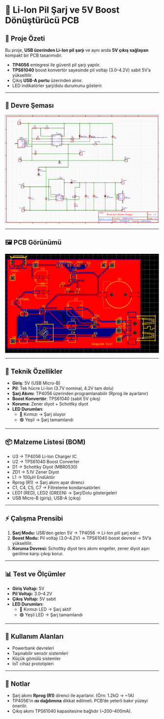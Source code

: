 # 🔋 Li-Ion Pil Şarj ve 5V Boost Dönüştürücü PCB

## 📌 Proje Özeti
Bu proje, **USB üzerinden Li-Ion pil şarjı** ve aynı anda **5V çıkış sağlayan** kompakt bir PCB tasarımıdır.  
- **TP4056** entegresi ile güvenli pil şarjı yapılır.  
- **TPS61040** boost konvertör sayesinde pil voltajı (3.0–4.2V) sabit 5V’a yükseltilir.  
- Çıkış **USB-A portu** üzerinden alınır.  
- LED indikatörler şarj/dolu durumunu gösterir.  

---

## 📐 Devre Şeması
![Schematic](images/schematic.png)

---

## 🖼️ PCB Görünümü
![PCB Layout](images/pcb.png)

---

## 🔧 Teknik Özellikler
- **Giriş**: 5V (USB Micro-B)  
- **Pil**: Tek hücre Li-Ion (3.7V nominal, 4.2V tam dolu)  
- **Şarj Akımı**: TP4056 üzerinden programlanabilir (Rprog ile ayarlanır)  
- **Boost Konvertör**: TPS61040 (sabit 5V çıkış)  
- **Koruma**: Zener diyot + Schottky diyot  
- **LED Durumları**:  
  - 🔴 Kırmızı → Şarj oluyor  
  - 🟢 Yeşil → Şarj tamamlandı  

---

## 📦 Malzeme Listesi (BOM)
- U3 → TP4056 Li-Ion Charger IC  
- U2 → TPS61040 Boost Converter  
- D1 → Schottky Diyot (MBR0530)  
- ZD1 → 5.1V Zener Diyot  
- L1 → 100µH Endüktör  
- Rprog (R1) → Şarj akımı ayar direnci  
- C1, C4, C5, C7 → Filtreleme kondansatörleri  
- LED1 (RED), LED2 (GREEN) → Şarj/Dolu göstergeleri  
- USB Micro-B (giriş), USB-A (çıkış)  

---

## ⚡ Çalışma Prensibi
1. **Şarj Modu:** USB’den gelen 5V → TP4056 → Li-Ion pili şarj eder.  
2. **Boost Modu:** Pil voltajı (3.0–4.2V) → TPS61040 boost devresi → 5V’a yükseltilir.  
3. **Koruma Devresi:** Schottky diyot ters akımı engeller, zener diyot aşırı gerilime karşı çıkışı korur.  

---

## 📊 Test ve Ölçümler
- **Giriş Voltajı:** 5V  
- **Pil Voltajı:** 3.0–4.2V  
- **Çıkış Voltajı:** 5V sabit  
- **LED Durumları:**  
  - 🔴 Kırmızı LED → Şarj aktif  
  - 🟢 Yeşil LED → Şarj tamamlandı  

---

## 🚀 Kullanım Alanları
- Powerbank devreleri  
- Taşınabilir sensör sistemleri  
- Küçük gömülü sistemler  
- IoT cihaz prototipleri  

---

## 📌 Notlar
- Şarj akımı **Rprog (R1)** direnci ile ayarlanır. (Örn: 1.2kΩ → ~1A)  
- TP4056’in **ısı dağılımına** dikkat edilmeli. PCB’de yeterli bakır yüzeyi önerilir.  
- Çıkış akımı TPS61040 kapasitesine bağlıdır (~200–400mA).  
